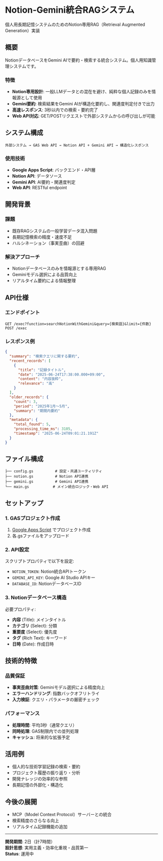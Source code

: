 # Notion-Gemini統合RAGシステム

個人用長期記憶システムのためのNotion専用RAG（Retrieval Augmented Generation）実装

## 概要

NotionデータベースをGemini AIで要約・検索する統合システム。個人用知識管理システムです。

### 特徴

- **Notion専用設計**: 一般LLMデータとの混在を避け、純粋な個人記録のみを情報源として使用
- **Gemini要約**: 検索結果をGemini AIが構造化要約し、関連度判定付きで出力
- **高速レスポンス**: 3秒以内での検索・要約完了
- **Web API対応**: GET/POSTリクエストで外部システムからの呼び出しが可能

## システム構成

```
外部システム → GAS Web API → Notion API + Gemini API → 構造化レスポンス
```

### 使用技術
- **Google Apps Script**: バックエンド・API層
- **Notion API**: データソース
- **Gemini API**: AI要約・関連度判定
- **Web API**: RESTful endpoint

## 開発背景

### 課題
- 既存RAGシステムの一般学習データ混入問題
- 長期記憶検索の精度・速度不足
- ハルシネーション（事実歪曲）の回避

### 解決アプローチ
- Notionデータベースのみを情報源とする専用RAG
- Geminiモデル選択による品質向上
- リアルタイム要約による情報整理

## API仕様

### エンドポイント
```
GET /exec?function=searchNotionWithGemini&query={検索語}&limit={件数}
POST /exec
```

### レスポンス例
```json
{
  "summary": "検索クエリに関する要約",
  "recent_records": [
    {
      "title": "記録タイトル",
      "date": "2025-06-24T17:38:00.000+09:00",
      "content": "内容抜粋",
      "relevance": "高"
    }
  ],
  "older_records": {
    "count": 3,
    "period": "2025年1月〜5月",
    "summary": "期間内要約"
  },
  "metadata": {
    "total_found": 5,
    "processing_time_ms": 3105,
    "timestamp": "2025-06-24T09:01:21.191Z"
  }
}
```

## ファイル構成

```
├── config.gs          # 設定・共通ユーティリティ
├── notion.gs          # Notion API連携
├── gemini.gs          # Gemini API連携  
└── main.gs           # メイン統合ロジック・Web API
```

## セットアップ

### 1. GASプロジェクト作成
1. [Google Apps Script](https://script.google.com) でプロジェクト作成
2. 各.gsファイルをアップロード

### 2. API設定
スクリプトプロパティで以下を設定:
- `NOTION_TOKEN`: Notion統合APIトークン
- `GEMINI_API_KEY`: Google AI Studio APIキー  
- `DATABASE_ID`: NotionデータベースID

### 3. Notionデータベース構造
必要プロパティ:
- **内容** (Title): メインタイトル
- **カテゴリ** (Select): 分類
- **重要度** (Select): 優先度
- **タグ** (Rich Text): キーワード
- **日時** (Date): 作成日時

## 技術的特徴

### 品質保証
- **事実歪曲対策**: Geminiモデル選択による精度向上
- **エラーハンドリング**: 指数バックオフリトライ
- **入力検証**: クエリ・パラメータの厳密チェック

### パフォーマンス
- **処理時間**: 平均3秒（通常クエリ）
- **同時処理**: GAS制限内での並列処理
- **キャッシュ**: 将来的な拡張予定

## 活用例

- 個人的な技術学習記録の検索・要約
- プロジェクト履歴の振り返り・分析
- 開発ナレッジの効率的な参照
- 長期記憶の外部化・構造化

## 今後の展開

- MCP（Model Context Protocol）サーバーとの統合
- 検索精度のさらなる向上
- リアルタイム記録機能の追加

---

**開発期間**: 2日（計7時間）  
**設計思想**: 実用主義・効率化重視・品質第一  
**Status**: 運用中
